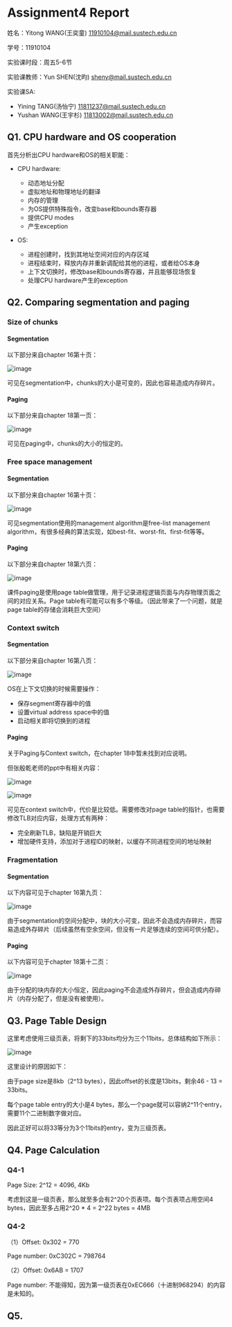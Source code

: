 # Assignment4 Report
姓名：Yitong WANG(王奕童) 11910104@mail.sustech.edu.cn

学号：11910104

实验课时段：周五5-6节

实验课教师：Yun SHEN(沈昀) sheny@mail.sustech.edu.cn

实验课SA:
- Yining TANG(汤怡宁) 11811237@mail.sustech.edu.cn
- Yushan WANG(王宇杉) 11813002@mail.sustech.edu.cn

## Q1. CPU hardware and OS cooperation

首先分析出CPU hardware和OS的相关职能：
- CPU hardware: 
  - 动态地址分配
  - 虚拟地址和物理地址的翻译
  - 内存的管理
  - 为OS提供特殊指令，改变base和bounds寄存器
  - 提供CPU modes
  - 产生exception

- OS:
  - 进程创建时，找到其地址空间对应的内存区域
  - 进程结束时，释放内存并重新调配给其他的进程，或者给OS本身
  - 上下文切换时，修改base和bounds寄存器，并且能够现场恢复
  - 处理CPU hardware产生的exception

## Q2. Comparing segmentation and paging

### Size of chunks

#### Segmentation

以下部分来自chapter 16第十页：

![image](https://user-images.githubusercontent.com/64548919/161073725-6f4f181f-bd45-44c9-a1b7-6ccf73ca5ea2.png)

可见在segmentation中，chunks的大小是可变的，因此也容易造成内存碎片。

#### Paging

以下部分来自chapter 18第一页：

![image](https://user-images.githubusercontent.com/64548919/161073960-4ce769ef-aee7-45e9-835f-f39d7fe7d1d3.png)

可见在paging中，chunks的大小的恒定的。

### Free space management

#### Segmentation

以下部分来自chapter 16第十页：

![image](https://user-images.githubusercontent.com/64548919/161075110-997810ae-b2f5-4678-a5ff-a4c8b0c42aba.png)

可见segmentation使用的management algorithm是free-list management algorithm，有很多经典的算法实现，如best-fit、worst-fit、first-fit等等。

#### Paging

以下部分来自chapter 18第六页：

![image](https://user-images.githubusercontent.com/64548919/161076037-76fb5c1d-59ac-410b-985c-7d05ff6e618e.png)

课件paging是使用page table做管理，用于记录进程逻辑页面与内存物理页面之间的对应关系。Page table有可能可以有多个等级。（因此带来了一个问题，就是page table的存储会消耗巨大空间）

### Context switch

#### Segmentation

以下部分来自chapter 16第八页：

![image](https://user-images.githubusercontent.com/64548919/161077672-0ec6fa9a-1831-49cd-ab6d-5d8403ceb132.png)

OS在上下文切换的时候需要操作：
- 保存segment寄存器中的值
- 设置virtual address space中的值
- 启动相关即将切换到的进程

#### Paging

关于Paging与Context switch，在chapter 18中暂未找到对应说明。

但张殷乾老师的ppt中有相关内容：

![image](https://user-images.githubusercontent.com/64548919/161083741-98e4468a-7955-4f08-884a-ba7600f86f04.png)

![image](https://user-images.githubusercontent.com/64548919/161084073-056fcc2e-3834-480b-a430-f8e6582ee63f.png)


可见在context switch中，代价是比较低。需要修改对page table的指针，也需要修改TLB对应内容，处理方式有两种：
- 完全刷新TLB，缺陷是开销巨大
- 增加硬件支持，添加对于进程ID的映射，以缓存不同进程空间的地址映射

### Fragmentation

#### Segmentation

以下内容可见于chapter 16第九页：

![image](https://user-images.githubusercontent.com/64548919/161085452-29dc0e52-5c44-49a1-b3ca-4d53810bd377.png)

由于segmentation的空间分配中，块的大小可变，因此不会造成内存碎片，而容易造成外存碎片（后续虽然有空余空间，但没有一片足够连续的空间可供分配）。

#### Paging

以下内容可见于chapter 18第十二页：

![image](https://user-images.githubusercontent.com/64548919/161086273-5ab8441c-b9ed-4176-945f-7bfc20f8e127.png)

由于分配的块内存的大小恒定，因此paging不会造成外存碎片，但会造成内存碎片（内存分配了，但是没有被使用）。

## Q3. Page Table Design
这里考虑使用三级页表，将剩下的33bits均分为三个11bits，总体结构如下所示：

![image](https://user-images.githubusercontent.com/64548919/161102845-da548c4e-6436-4d80-bb57-8f9d45977223.png)

这里设计的原因如下：

由于page size是8kb（2^13 bytes），因此offset的长度是13bits，剩余46 - 13 = 33bits。

每个page table entry的大小是4 bytes，那么一个page就可以容纳2^11个entry，需要11个二进制数字做对应。

因此正好可以将33等分为3个11bits的entry，变为三级页表。

## Q4. Page Calculation

### Q4-1
Page Size: 2^12 = 4096, 4Kb

考虑到这是一级页表，那么就至多会有2^20个页表项。每个页表项占用空间4 bytes，因此至多占用2^20 * 4 = 2^22 bytes = 4MB

### Q4-2
（1）Offset: 0x302 = 770

Page number: 0xC302C = 798764

（2）Offset: 0x6AB = 1707

Page number: 不能得知，因为第一级页表在0xEC666（十进制968294）的内容是未知的。

## Q5.
